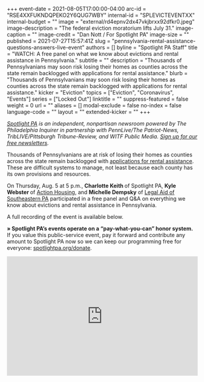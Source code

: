 +++
event-date = 2021-08-05T17:00:00-04:00
arc-id = "RSE4XXFUKNDQPEKO2Y6QUG7WBY"
internal-id = "SPLEVICTEVENTXX"
internal-budget = ""
image = "external/rd4epnv2dx47vkjbrxx92dfkr0.jpeg"
image-description = "The federal eviction moratorium lifts July 31."
image-caption = ""
image-credit = "Dan Nott / For Spotlight PA"
image-size = ""
published = 2021-07-27T15:57:41Z
slug = "pennsylvania-rental-assistance-questions-answers-live-event"
authors = []
byline = "Spotlight PA Staff"
title = "WATCH: A free panel on what we know about evictions and rental assistance in Pennsylvania."
subtitle = ""
description = "Thousands of Pennsylvanians may soon risk losing their homes as counties across the state remain backlogged with applications for rental assistance."
blurb = "Thousands of Pennsylvanians may soon risk losing their homes as counties across the state remain backlogged with applications for rental assistance."
kicker = "Eviction"
topics = ["Eviction", "Coronavirus", "Events"]
series = ["Locked Out"]
linktitle = ""
suppress-featured = false
weight = 0
url = ""
aliases = []
modal-exclude = false
no-index = false
language-code = ""
layout = ""
extended-kicker = ""
+++

<a href="https://www.spotlightpa.org/"><i>Spotlight PA</i></a><i> is an independent, nonpartisan newsroom powered by The Philadelphia Inquirer in partnership with PennLive/The Patriot-News, TribLIVE/Pittsburgh Tribune-Review, and WITF Public Media. </i><a href="https://www.spotlightpa.org/newsletters"><i>Sign up for our free newsletters</i></a><i>.</i>

Thousands of Pennsylvanians are at risk of losing their homes as counties across the state remain backlogged with <a href="https://www.dhs.pa.gov/ERAP/Pages/ERAP.aspx" target="_blank">applications for rental assistance</a>. These are difficult systems to manage, not least because each county has its own provisions and resources.

On Thursday, Aug. 5 at 5 p.m., <b>Charlotte Keith </b>of Spotlight PA, <b>Kyle Webster </b>of <a href="https://actionhousing.org/" target="_blank">Action Housing</a>, and <b>Michelle Dempsky</b> of <a href="https://www.lasp.org/" target="_blank">Legal Aid of Southeastern PA</a> participated in a free panel and Q&amp;A on everything we know about evictions and rental assistance in Pennsylvania.

A full recording of the event is available below.

<b>» Spotlight PA’s events operate on a “pay-what-you-can” honor system.</b> If you value this public-service event, pay it forward and contribute any amount to Spotlight PA now so we can keep our programming free for everyone: <a href="https://www.spotlightpa.org/donate">spotlightpa.org/donate</a>.

<iframe width="100%" height="315" src="https://www.youtube.com/embed/b3RzLMjq-Y4?feature=oembed" frameborder="0" allow="accelerometer; autoplay; clipboard-write; encrypted-media; gyroscope; picture-in-picture" allowfullscreen></iframe>
